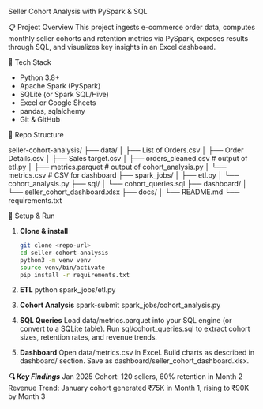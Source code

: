 Seller Cohort Analysis with PySpark & SQL

📋 Project Overview
This project ingests e-commerce order data, computes monthly seller cohorts and retention metrics via PySpark, exposes results through SQL, and visualizes key insights in an Excel dashboard.

🔧 Tech Stack
- Python 3.8+
- Apache Spark (PySpark)
- SQLite (or Spark SQL/Hive)
- Excel or Google Sheets
- pandas, sqlalchemy
- Git & GitHub

📂 Repo Structure

seller-cohort-analysis/
├── data/
│ ├── List of Orders.csv
│ ├── Order Details.csv
│ ├── Sales target.csv
│ ├── orders_cleaned.csv # output of etl.py
│ ├── metrics.parquet # output of cohort_analysis.py
│ └── metrics.csv # CSV for dashboard
├── spark_jobs/
│ ├── etl.py
│ └── cohort_analysis.py
├── sql/
│ └── cohort_queries.sql
├── dashboard/
│ └── seller_cohort_dashboard.xlsx
├── docs/
│ └── README.md
└── requirements.txt


🚀 Setup & Run

1. **Clone & install**  
   ```bash
   git clone <repo-url>
   cd seller-cohort-analysis
   python3 -m venv venv
   source venv/bin/activate
   pip install -r requirements.txt

  2. **ETL**
   python spark_jobs/etl.py

  3. **Cohort Analysis**
   spark-submit spark_jobs/cohort_analysis.py

  4. **SQL Queries**
   Load data/metrics.parquet into your SQL engine (or convert to a SQLite table).
   Run sql/cohort_queries.sql to extract cohort sizes, retention rates, and revenue trends.

   5. **Dashboard**
      Open data/metrics.csv in Excel.
      Build charts as described in dashboard/ section.
      Save as dashboard/seller_cohort_dashboard.xlsx.

***🔍 Key Findings***
    Jan 2025 Cohort: 120 sellers, 60% retention in Month 2
    Revenue Trend: January cohort generated ₹75K in Month 1, rising to ₹90K by Month 3



